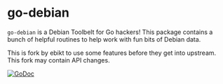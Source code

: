 go-debian
=========

`go-debian` is a Debian Toolbelt for Go hackers! This package contains a bunch
of helpful routines to help work with fun bits of Debian data.

This is fork by ebikt to use some features before they get into upstream. This fork may
contain API changes.

[![GoDoc](https://godoc.org/pault.ag/go/debian?status.svg)](https://godoc.org/pault.ag/go/debian)
